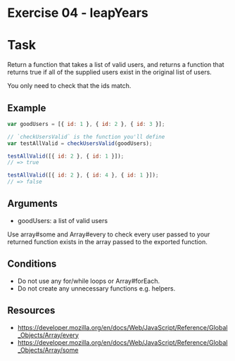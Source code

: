 # Exercise 04 - leapYears

# Task

Return a function that takes a list of valid users, and returns a function that returns true if all of the supplied users exist in the original list of users.

You only need to check that the ids match.

## Example

```js
var goodUsers = [{ id: 1 }, { id: 2 }, { id: 3 }];

// `checkUsersValid` is the function you'll define
var testAllValid = checkUsersValid(goodUsers);

testAllValid([{ id: 2 }, { id: 1 }]);
// => true

testAllValid([{ id: 2 }, { id: 4 }, { id: 1 }]);
// => false
```

## Arguments

- goodUsers: a list of valid users

Use array#some and Array#every to check every user passed to your returned function exists in the array passed to the exported function.

## Conditions

- Do not use any for/while loops or Array#forEach.
- Do not create any unnecessary functions e.g. helpers.

## Resources

- https://developer.mozilla.org/en/docs/Web/JavaScript/Reference/Global_Objects/Array/every
- https://developer.mozilla.org/en/docs/Web/JavaScript/Reference/Global_Objects/Array/some
